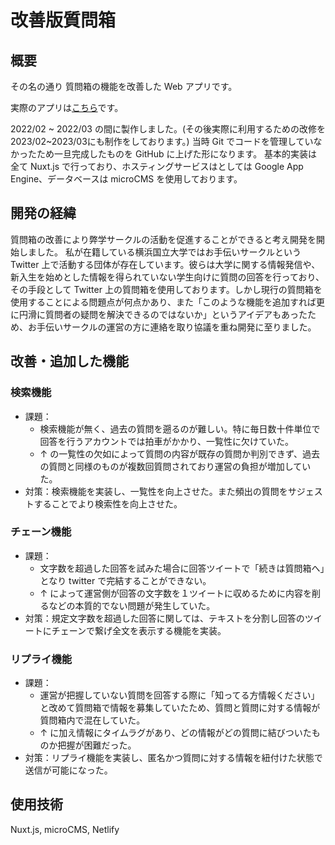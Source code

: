 # 改善版質問箱

## 概要

その名の通り 質問箱の機能を改善した Web アプリです。

実際のアプリは[こちら](https://q-box-otetsudai.an.r.appspot.com)です。

2022/02 ~ 2022/03 の間に製作しました。(その後実際に利用するための改修を2023/02~2023/03にも制作をしております。)
当時 Git でコードを管理していなかったため一旦完成したものを GitHub に上げた形になります。
基本的実装は全て Nuxt.js で行っており、ホスティングサービスはとしては Google App Engine、データベースは microCMS を使用しております。

## 開発の経緯

質問箱の改善により弊学サークルの活動を促進することができると考え開発を開始しました。
私が在籍している横浜国立大学ではお手伝いサークルという Twitter 上で活動する団体が存在しています。彼らは大学に関する情報発信や、新入生を始めとした情報を得られていない学生向けに質問の回答を行っており、その手段として Twitter 上の質問箱を使用しております。しかし現行の質問箱を使用することによる問題点が何点かあり、また「このような機能を追加すれば更に円滑に質問者の疑問を解決できるのではないか」というアイデアもあったため、お手伝いサークルの運営の方に連絡を取り協議を重ね開発に至りました。

## 改善・追加した機能

### 検索機能

- 課題：
  - 検索機能が無く、過去の質問を遡るのが難しい。特に毎日数十件単位で回答を行うアカウントでは拍車がかかり、一覧性に欠けていた。
  - ↑ の一覧性の欠如によって質問の内容が既存の質問か判別できず、過去の質問と同様のものが複数回質問されており運営の負担が増加していた。
- 対策：検索機能を実装し、一覧性を向上させた。また頻出の質問をサジェストすることでより検索性を向上させた。

### チェーン機能

- 課題：
  - 文字数を超過した回答を試みた場合に回答ツイートで「続きは質問箱へ」となり twitter で完結することができない。
  - ↑ によって運営側が回答の文字数を１ツイートに収めるために内容を削るなどの本質的でない問題が発生していた。
- 対策：規定文字数を超過した回答に関しては、テキストを分割し回答のツイートにチェーンで繋げ全文を表示する機能を実装。

### リプライ機能

- 課題：
  - 運営が把握していない質問を回答する際に「知ってる方情報ください」と改めて質問箱で情報を募集していたため、質問と質問に対する情報が質問箱内で混在していた。
  - ↑ に加え情報にタイムラグがあり、どの情報がどの質問に結びついたものか把握が困難だった。
- 対策：リプライ機能を実装し、匿名かつ質問に対する情報を紐付けた状態で送信が可能になった。

## 使用技術

Nuxt.js, microCMS, Netlify

